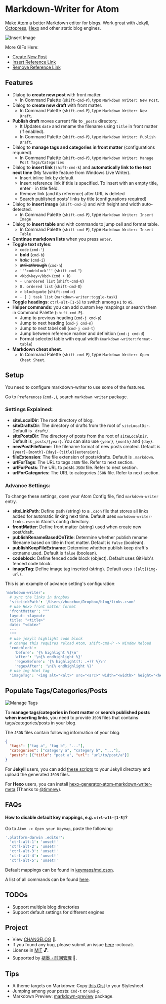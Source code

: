# Markdown-Writer for Atom

Make [Atom](https://atom.io/) a better Markdown editor for blogs. Work great with [Jekyll](http://jekyllrb.com/), [Octopress](http://octopress.org/), [Hexo](http://hexo.io/) and other static blog engines.

![Insert Image](http://i.imgur.com/s9ekMns.gif)

More GIFs Here:

- [Create New Post](http://i.imgur.com/BwntxhB.gif)
- [Insert Reference Link](http://i.imgur.com/L67TqyF.gif)
- [Remove Reference Link](http://i.imgur.com/TglzeJV.gif)

## Features

- Dialog to **create new post** with front matter.
  - In Command Palette (`shift-cmd-P`), type `Markdown Writer: New Post`.
- Dialog to **create new draft** with front matter.
  - In Command Palette (`shift-cmd-P`), type `Markdown Writer: New Draft`.
- **Publish draft** moves current file to `_posts` directory.
  - It Updates `date` and rename the filename using `title` in front matter (if enabled).
  - In Command Palette (`shift-cmd-P`), type `Markdown Writer: Publish Draft`.
- Dialog to **manage tags and categories in front matter** (configurations required).
  - In Command Palette (`shift-cmd-P`), type `Markdown Writer: Manage Post Tags/Categories`
- Dialog to **insert link** (`shift-cmd-k`) and **automatically link to the text next time** (My favorite feature from Windows Live Writer).
  - Insert inline link by default
  - Insert reference link if title is specified. To insert with an empty title, enter `-` in title field.
  - Remove link (and its reference) after URL is deleted
  - Search published posts' links by title (configurations required)
- Dialog to **insert image** (`shift-cmd-i`) and with height and width auto-detected.
  - In Command Palette (`shift-cmd-P`), type `Markdown Writer: Insert Image`
- Dialog to **insert table** and with commands to jump cell and format table.
  - In Command Palette (`shift-cmd-P`), type `Markdown Writer: Insert Table`
- **Continue markdown lists** when you press `enter`.
- **Toggle text styles**:
  - `code` (`cmd-'`)
  - **bold** (`cmd-b`)
  - _italic_ (`cmd-i`)
  - ~~strikethrough~~ (`cmd-h`)
  - `'''codeblock'''` (`shift-cmd-"`)
  - `<kbd>key</kbd>` (`cmd + k`)
  - `- unordered list` (`shift-cmd-U`)
  - `0. ordered list` (`shift-cmd-O`)
  - `> blockquote` (`shift-cmd->`)
  - `- [ ] task list` (`markdown-writer:toggle-task`)
- **Toggle headings**: `ctrl-alt-[1-5]` to switch among `H1` to `H5`.
- **Helper commands**: you can add custom key mappings or search them in Command Palette (`shift-cmd-P`).
  - Jump to previous heading (`cmd-j cmd-p`)
  - Jump to next heading (`cmd-j cmd-n`)
  - Jump to next tabel cell (`cmd-j cmd-t`)
  - Jump between reference marker and definition (`cmd-j cmd-d`)
  - Format selected table with equal width (`markdown-writer:format-table`)
- **Markdown cheat sheet**.
  - In Command Palette (`shift-cmd-P`), type `Markdown Writer: Open Cheat Sheet`.

## Setup

You need to configure markdown-writer to use some of the features.

Go to `Preferences` (`cmd-,`), search `markdown writer` package.

### Settings Explained:

- **siteLocalDir**: The root directory of blog.
- **siteDraftsDir**: The directory of drafts from the root of `siteLocalDir`. Default is `_draft/`.
- **sitePostsDir**: The directory of posts from the root of `siteLocalDir`. Default is `_posts/{year}`. You can also use `{year}`, `{month}` and `{day}`.
- **newPostFileName**: The filename format of new posts created. Default is `{year}-{month}-{day}-{title}{extension}`.
- **fileExtension**: The file extension of posts/drafts. Default is `.markdown`.
- **urlForTags**: The URL to tags `JSON` file. Refer to next section.
- **urlForPosts**: The URL to posts `JSON` file. Refer to next section.
- **urlForCategories**: The URL to categories `JSON` file. Refer to next section.

### Advance Settings:

To change these settings, open your Atom Config file, find `markdown-writer` entry.

- **siteLinkPath**: Define path (string) to a `.cson` file that stores all links added for automatic linking next time.
  Default uses `markdown-writer-links.cson` in Atom's config directory.
- **frontMatter**: Define front matter (string) used when create new post/draft.
- **publishRenameBasedOnTitle**: Determine whether publish rename filename based on title in front matter. Default is `false` (boolean).
- **publishKeepFileExtname**: Determine whether publish keep draft's extname used. Default is `false` (boolean).
- **codeblock**: Define fenced code block (object). Default uses GitHub's fenced code block.
- **imageTag**: Define image tag inserted (string). Default uses `![alt](img-url)`.

This is an example of advance setting's configuration:

```coffee
'markdown-writer':
  # sync the links in dropbox
  'siteLinkPath': '/Users/zhuochun/Dropbox/blog/links.cson'
  # use Hexo front matter format
  'frontMatter': """
  layout: <layout>
  title: "<title>"
  date: "<date>"
  ---
  """
  # use jekyll highlight code block
  # change this requires reload Atom, shift-cmd-P -> Window Reload
  'codeblock':
    'before': '{% highlight %}\n'
    'after': '\n{% endhighlight %}'
    'regexBefore': '{% highlight(?: .+)? %}\n'
    'regexAfter': '\n{% endhighlight %}'
  # use img html tag
  'imageTag': '<img alt="<alt>" src="<src>" width="<width>" height="<height>" />'
```

## Populate Tags/Categories/Posts

![Manage Tags](http://i.imgur.com/amt2m0Y.png)

To **manage tags/categories in front matter** or **search published posts when inserting links**, you need to provide `JSON` files that contains tags/categories/posts in your blog.

The `JSON` files contain following information of your blog:

```json
{
  "tags": ["tag a", "tag b", "..."],
  "categories": ["category a", "category b", "..."],
  "posts": [{"title": "post a", "url": "url/to/post/a"}]
}
```

For **Jekyll** users, you can add [these scripts](https://gist.github.com/zhuochun/fe127356bcf8c07ae1fb) to your Jekyll directory and upload the generated `JSON` files.

For **Hexo** users, you can install [hexo-generator-atom-markdown-writer-meta](https://github.com/timnew/hexo-generator-atom-markdown-writer-meta) (Thanks to [@timnew](https://github.com/timnew)).

## FAQs

#### How to disable default key mappings, e.g. `ctrl-alt-[1-5]`?

Go to `Atom -> Open your Keymap`, paste the following:

```coffee
'.platform-darwin .editor':
  'ctrl-alt-1': 'unset!'
  'ctrl-alt-2': 'unset!'
  'ctrl-alt-3': 'unset!'
  'ctrl-alt-4': 'unset!'
  'ctrl-alt-5': 'unset!'
```

Default mappings can be found in [keymaps/md.cson](https://github.com/zhuochun/md-writer/blob/master/keymaps/md.cson).

A list of all commands can be found [here](https://github.com/zhuochun/md-writer/blob/master/package.json).

## TODOs

- Support multiple blog directories
- Support default settings for different engines

## Project

- View [CHANGELOG](https://github.com/zhuochun/md-writer/blob/master/CHANGELOG.md) :notebook_with_decorative_cover:.
- If you found any bug, please submit an issue [here](https://github.com/zhuochun/md-writer/issues) :octocat:.
- License in [MIT](https://github.com/zhuochun/md-writer/blob/master/LICENSE.md) :unlock:.
- Supported by [褪墨・时间管理](http://www.mifengtd.cn/) :clap:.

## Tips

- A theme targets on Markdown: Copy [this Gist](https://gist.github.com/zhuochun/b3659bcea98fca56cb43) to your Stylesheet.
- Jumping among your posts: `Cmd-t` or `Cmd-p`.
- Markdown Preview: [markdown-preview](https://atom.io/packages/markdown-preview) package.
